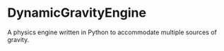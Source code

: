 # DynamicGravityEngine
A physics engine written in Python to accommodate multiple sources of gravity. 
